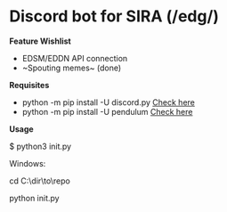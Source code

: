 # Discord bot for SIRA (/edg/)
**Feature Wishlist**
- EDSM/EDDN API connection
- ~Spouting memes~ (done)

**Requisites**
- python -m pip install -U discord.py
[Check here](https://github.com/Rapptz/discord.py)
- python -m pip install -U pendulum
[Check here](https://github.com/sdispater/pendulum)

**Usage**

$ python3 init.py

Windows: 

cd C:\dir\to\repo

python init.py
